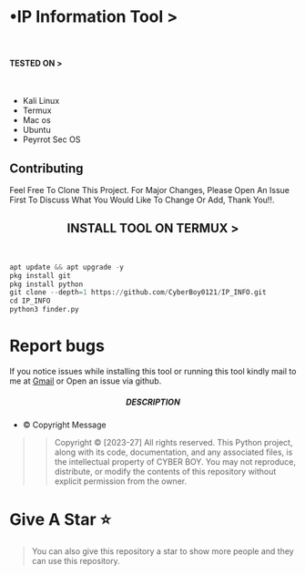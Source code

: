 <h1 align="left">•IP Information Tool > </h1><br>
<h4 align="left">TESTED ON > </h4><br>

* Kali Linux
* Termux
* Mac os
* Ubuntu
* Peyrrot Sec OS

## Contributing
Feel Free To Clone This Project. For Major Changes, Please Open An Issue First To Discuss What You Would Like To Change Or Add, Thank You!!.

<h2 align="center">INSTALL TOOL ON TERMUX > </h2><br>
 
```python
apt update && apt upgrade -y
pkg install git
pkg install python
git clone --depth=1 https://github.com/CyberBoy0121/IP_INFO.git
cd IP_INFO
python3 finder.py
```


# Report bugs
If you notice issues while installing this tool or running this tool kindly mail to me at <a href="mailto: cyberboybussiness@gmail.com">Gmail</a> or Open an issue via github.

<h5 align="center"><b>DESCRIPTION</b></h5>

* ©️ Copyright Message
>> Copyright © [2023-27] 
>All rights reserved. This Python project, along with its code, documentation, and any associated files, is the intellectual property of  CYBER BOY. You may not reproduce, distribute, or modify the contents of this repository without explicit permission from the owner.
# Give A Star ⭐

> You can also give this repository a star to show more people and they can use this repository.
